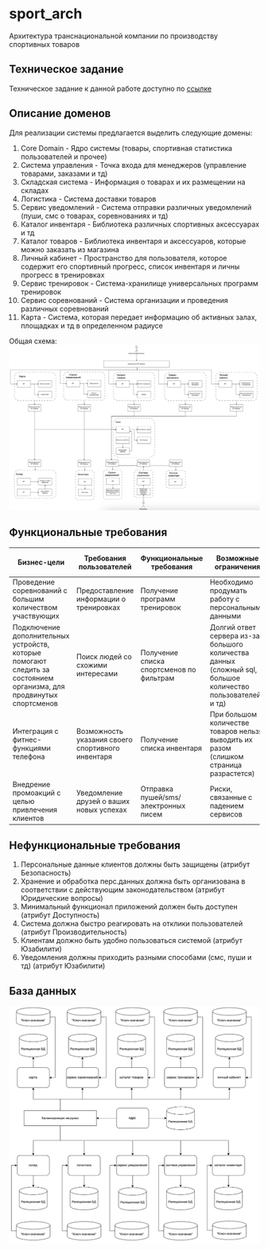 # sport_arch
Архитектура транснациональной компании по производству спортивных товаров

## Техническое задание
Техническое задание к данной работе доступно по [ссылке](/TechnicalTask/TechTask.md)

## Описание доменов
Для реализации системы предлагается выделить следующие домены:
1. Core Domain - Ядро системы (товары, спортивная статистика пользователей и прочее)
2. Система управления - Точка входа для менеджеров (управление товарами, заказами и тд)
3. Складская система - Информация о товарах и их размещении на складах
4. Логистика - Система доставки товаров
5. Сервис уведомлений - Система отправки различных уведомлений (пуши, смс о товарах, соревнованиях и тд)
6. Каталог инвентаря - Библиотека различных спортивных аксессуарах и тд
7. Каталог товаров - Библиотека инвентаря и аксессуаров, которые можно заказать из магазина
8. Личный кабинет - Пространство для пользователя, которое содержит его спортивный прогресс, список инвентаря и личны прогресс в тренировках
9. Сервис тренировок - Система-хранилище универсальных программ тренировок
10. Сервис соревнований - Система организации и проведения различных соревнований
11. Карта - Система, которая передает информацию об активных залах, площадках и тд в определенном радиусе

Общая схема:
![Общая схема доменов](/Img/scheme.png)

## Функциональные требования

| Бизнес-цели                                                                                                         | Требования пользователей                          | Функциональные требования                | Возможные ограничения                                                                                      | Зависимости от других систем                    |
|---------------------------------------------------------------------------------------------------------------------|---------------------------------------------------|------------------------------------------|------------------------------------------------------------------------------------------------------------|-------------------------------------------------|
| Проведение соревнований с большим количеством участвующих                                                           | Предоставление информации о тренировках           | Получение программ тренировок            | Необходимо продумать работу с персональными данными                                                        | Контракты и виды взаимодействия между сервисами |
| Подключение дополнительных устройств, которые помогают следить за состоянием организма, для продвинутых спортсменов | Поиск людей со схожими интересами                 | Получение списка спортсменов по фильтрам | Долгий ответ сервера из-за большого количества данных (сложный sql, большое количество пользователей и тд) |                                                 |
| Интеграция с фитнес-функциями телефона                                                                              | Возможность указания своего спортивного инвентаря | Получение списка инвентаря               | При большом количестве товаров нельзя выводить их разом (слишком страница разрастется)                     |                                                 |
| Внедрение промоакций с целью привлечения клиентов                                                                   | Уведомление друзей о ваших новых успехах          | Отправка пушей/sms/электронных писем     | Риски, связанные с падением сервисов                                                                       |                                                 |

## Нефункциональные требования
1. Персональные данные клиентов должны быть защищены (атрибут Безопасность)
2. Хранение и обработка перс.данных должна быть организована в соответствии с действующим законодательством (атрибут Юридические вопросы)
3. Минимальный функционал приложений должен быть доступен (атрибут Доступность)
4. Система должна быстро реагировать на отклики пользователей (атрибут Производительность)
5. Клиентам должно быть удобно пользоваться системой (атрибут Юзабилити)
6. Уведомления должны приходить разными способами (смс, пуши и тд) (атрибут Юзабилити)

## База данных
![Общая схема бд](/Img/db.png)
